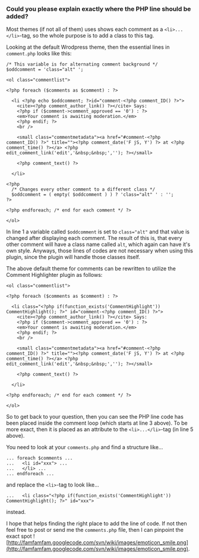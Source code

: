 ### Could you please explain exactly where the PHP line should be added? ###

Most themes (if not all of them) uses shows each comment as a `<li>...</li>`-tag, so the whole purpose is to add a class to this tag.

Looking at the default Wrodpress theme, then the essential lines in `comment.php` looks like this:
```
/* This variable is for alternating comment background */
$oddcomment = 'class="alt" ';

<ol class="commentlist">

<?php foreach ($comments as $comment) : ?>

  <li <?php echo $oddcomment; ?>id="comment-<?php comment_ID() ?>">
    <cite><?php comment_author_link() ?></cite> Says:
    <?php if ($comment->comment_approved == '0') : ?>
    <em>Your comment is awaiting moderation.</em>
    <?php endif; ?>
    <br />

    <small class="commentmetadata"><a href="#comment-<?php comment_ID() ?>" title=""><?php comment_date('F jS, Y') ?> at <?php comment_time() ?></a> <?php edit_comment_link('edit','&nbsp;&nbsp;',''); ?></small>

    <?php comment_text() ?>

  </li>

<?php
  /* Changes every other comment to a different class */
  $oddcomment = ( empty( $oddcomment ) ) ? 'class="alt" ' : '';
?>

<?php endforeach; /* end for each comment */ ?>

</ol>
```
In line 1 a variable called `$oddcomment` is set to `class="alt"` and that value is changed after displaying each comment. The result of this is, that every other comment will have a class name called `alt`, which again can have it's own style.
Anyways, those lines of codes are not necessary when using this plugin, since the plugin will handle those classes itself.

The above default theme for comments can be rewritten to utilize the Comment Highlighter plugin as follows:
```
<ol class="commentlist">

<?php foreach ($comments as $comment) : ?>

  <li class="<?php if(function_exists('CommentHighlight')) CommentHighlight(); ?>" id="comment-<?php comment_ID() ?>">
    <cite><?php comment_author_link() ?></cite> Says:
    <?php if ($comment->comment_approved == '0') : ?>
    <em>Your comment is awaiting moderation.</em>
    <?php endif; ?>
    <br />

    <small class="commentmetadata"><a href="#comment-<?php comment_ID() ?>" title=""><?php comment_date('F jS, Y') ?> at <?php comment_time() ?></a> <?php edit_comment_link('edit','&nbsp;&nbsp;',''); ?></small>

    <?php comment_text() ?>

  </li>

<?php endforeach; /* end for each comment */ ?>

</ol>
```

So to get back to your question, then you can see the PHP line code has been placed inside the comment loop (which starts at line 3 above). To be more exact, then it is placed as an attribute to the `<li>...</li>`-tag (in line 5 above).

You need to look at your `comments.php` and find a structure like...
```
... foreach $comments ...
...   <li id="xxx"> ...
...   </li> ...
... endforeach ...
```
and replace the `<li>`-tag to look like...
```
...   <li class="<?php if(function_exists('CommentHighlight')) CommentHighlight(); ?>" id="xxx">
```
instead.

I hope that helps finding the right place to add the line of code. If not then feel free to post or send me the `comments.php` file, then I can pinpoint the exact spot ![http://famfamfam.googlecode.com/svn/wiki/images/emoticon_smile.png](http://famfamfam.googlecode.com/svn/wiki/images/emoticon_smile.png).